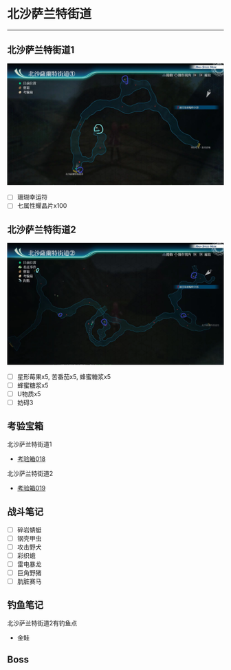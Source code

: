 # 北沙萨兰特街道

---

## 北沙萨兰特街道1

![北沙萨兰特街道1](../images/map/北沙萨兰特街道1.png)

- [ ] 珊瑚幸运符
- [ ] 七属性耀晶片x100

## 北沙萨兰特街道2

![北沙萨兰特街道2](../images/map/北沙萨兰特街道2.png)

- [ ] 星形莓果x5, 苦番茄x5, 蜂蜜糖浆x5
- [ ] 蜂蜜糖浆x5
- [ ] U物质x5
- [ ] 妨碍3

## 考验宝箱

北沙萨兰特街道1

- [考验箱018](/game/TheLegendOfHeroes/SenNoKiseki4/ordeal/018.md)

北沙萨兰特街道2

- [考验箱019](/game/TheLegendOfHeroes/SenNoKiseki4/ordeal/019.md)

## 战斗笔记

- [ ] 碎岩蜻蜓
- [ ] 钢壳甲虫
- [ ] 攻击野犬
- [ ] 彩织蛾
- [ ] 雷电暴龙
- [ ] 巨角野猪
- [ ] 肮脏赛马

## 钓鱼笔记

北沙萨兰特街道2有钓鱼点
- 金鲑

## Boss